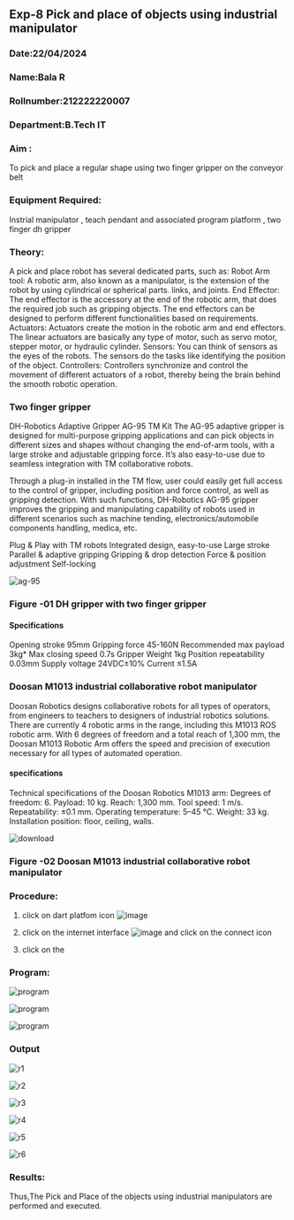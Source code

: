 ## Exp-8 Pick and place of objects using industrial manipulator
### Date:22/04/2024
### Name:Bala R
### Rollnumber:212222220007
### Department:B.Tech IT
### Aim :
To pick and place a regular shape using two finger gripper on the conveyor belt 

### Equipment Required: 
Instrial manipulator , teach pendant and associated program platform , two finger dh gripper 
      
### Theory: 
A pick and place robot has several dedicated parts, such as:
Robot Arm tool: A robotic arm, also known as a manipulator, is the extension of the robot by using cylindrical or spherical parts. links, and joints.
End Effector: The end effector is the accessory at the end of the robotic arm, that does the required job such as gripping objects. The end effectors can be designed to perform different functionalities based on requirements.
Actuators: Actuators create the motion in the robotic arm and end effectors. The linear actuators are basically any type of motor, such as servo motor, stepper motor, or hydraulic cylinder.
Sensors: You can think of sensors as the eyes of the robots. The sensors do the tasks like identifying the position of the object.
Controllers: Controllers synchronize and control the movement of different actuators of a robot, thereby being the brain behind the smooth robotic operation.

### Two finger gripper 
DH-Robotics
Adaptive Gripper AG-95 TM Kit
The AG-95 adaptive gripper is designed for multi-purpose gripping applications and can pick objects in different sizes and shapes without changing the end-of-arm tools, with a large stroke and adjustable gripping force. It’s also easy-to-use due to seamless integration with TM collaborative robots.

Through a plug-in installed in the TM flow, user could easily get full access to the control of gripper, including position and force control, as well as gripping detection. With such functions, DH-Robotics AG-95 gripper improves the gripping and manipulating capability of robots used in different scenarios such as machine tending, electronics/automobile components handling, medica, etc.

Plug & Play with TM robots
Integrated design, easy-to-use
Large stroke
Parallel & adaptive gripping
Gripping & drop detection
Force & position adjustment
Self-locking

![ag-95](https://user-images.githubusercontent.com/36288975/201618444-9b5a4749-9663-464d-814b-170217763a76.png)
### Figure -01 DH gripper with two finger gripper 

#### Specifications

Opening stroke	95mm
Gripping force 	45-160N
Recommended max payload	3kg*
Max closing speed	0.7s
Gripper Weight	1kg
Position repeatability	0.03mm
Supply voltage	24VDC±10%
Current	≤1.5A

### Doosan M1013 industrial collaborative robot manipulator 
Doosan Robotics designs collaborative robots for all types of operators, from engineers to teachers to designers of industrial robotics solutions. There are currently 4 robotic arms in the range, including this M1013 ROS robotic arm. With 6 degrees of freedom and a total reach of 1,300 mm, the Doosan M1013 Robotic Arm offers the speed and precision of execution necessary for all types of automated operation.

#### specifications 
Technical specifications of the Doosan Robotics M1013 arm:
Degrees of freedom: 6.
Payload: 10 kg.
Reach: 1,300 mm.
Tool speed: 1 m/s.
Repeatability: ±0.1 mm.
Operating temperature: 5–45 °C.
Weight: 33 kg.
Installation position: floor, ceiling, walls.

![download](https://user-images.githubusercontent.com/36288975/201624230-89cc83ff-cecd-49ea-84c6-c67066e9d157.jpg)

### Figure -02 Doosan M1013 industrial collaborative robot manipulator 

### Procedure:
1. click on dart platfom icon ![image](https://user-images.githubusercontent.com/36288975/201621038-f1248586-5c20-40fd-8a74-68c7d8b44939.png)
2. click on the internet interface 
![image](https://user-images.githubusercontent.com/36288975/201621235-3b8b46a9-3c19-4207-9ea2-6a7954eb6135.png)
and click on the connect icon 

3. click on the

### Program:

![program](s1.jpg)

![program](s2.jpg)

![program](s3.jpg)

### Output

![r1](https://github.com/AlluguriSrikrishnateja/Experiment-08-Pick-and-place-of-objects-using-industrial-manipulator-/assets/118343892/7c9638af-7af1-49af-9994-0bbd6926601d)

![r2](https://github.com/AlluguriSrikrishnateja/Experiment-08-Pick-and-place-of-objects-using-industrial-manipulator-/assets/118343892/44178f50-be54-495d-b06e-3b230508771a)

![r3](https://github.com/AlluguriSrikrishnateja/Experiment-08-Pick-and-place-of-objects-using-industrial-manipulator-/assets/118343892/a8c78a2d-46b7-4a26-8b85-8d320ee6f3b7)

![r4](https://github.com/AlluguriSrikrishnateja/Experiment-08-Pick-and-place-of-objects-using-industrial-manipulator-/assets/118343892/02d7f479-c009-4e91-8133-931541121103)

![r5](https://github.com/AlluguriSrikrishnateja/Experiment-08-Pick-and-place-of-objects-using-industrial-manipulator-/assets/118343892/4d226164-ed85-43f9-98de-cb4f51530a9f)

![r6](https://github.com/AlluguriSrikrishnateja/Experiment-08-Pick-and-place-of-objects-using-industrial-manipulator-/assets/118343892/90852e12-39d8-413c-b36b-18cc671d54bd)

### Results: 
Thus,The Pick and Place of the objects using industrial manipulators are performed and executed.
